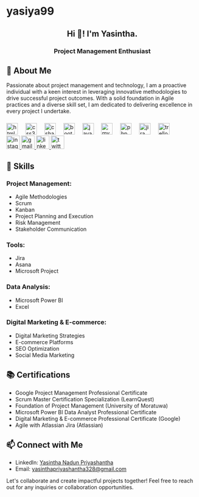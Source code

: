 # yasiya99

<h2 align="center">Hi 👋! I'm Yasintha.</h2>
<h3 align="center"> Project Management Enthusiast </h3>


## 🌟 About Me


Passionate about project management and technology, I am a proactive individual with a keen interest in leveraging innovative methodologies to drive successful project outcomes. With a solid foundation in Agile practices and a diverse skill set, I am dedicated to delivering excellence in every project I undertake.



###


<div align="left">
  <img src="https://cdn.jsdelivr.net/gh/devicons/devicon/icons/html5/html5-original.svg" height="30" alt="html5 logo"  />
  <img width="12" />
  <img src="https://cdn.jsdelivr.net/gh/devicons/devicon/icons/css3/css3-original.svg" height="30" alt="css3 logo"  />
  <img width="12" />
  <img src="https://cdn.jsdelivr.net/gh/devicons/devicon/icons/csharp/csharp-original.svg" height="30" alt="csharp logo"  />
  <img width="12" />
  <img src="https://cdn.jsdelivr.net/gh/devicons/devicon/icons/bootstrap/bootstrap-original.svg" height="30" alt="bootstrap logo"  />
  <img width="12" />
  <img src="https://cdn.jsdelivr.net/gh/devicons/devicon/icons/javascript/javascript-original.svg" height="30" alt="javascript logo"  />
  <img width="12" />
  <img src="https://cdn.jsdelivr.net/gh/devicons/devicon/icons/mysql/mysql-original.svg" height="30" alt="mysql logo"  />
  <img width="12" />
  <img src="https://cdn.jsdelivr.net/gh/devicons/devicon/icons/php/php-original.svg" height="30" alt="php logo"  />
  <img width="12" />
  <img src="https://cdn.jsdelivr.net/gh/devicons/devicon/icons/jira/jira-original.svg" height="30" alt="jira logo"  />
  <img width="12" />
  <img src="https://cdn.jsdelivr.net/gh/devicons/devicon/icons/trello/trello-plain.svg" height="30" alt="trello logo"  />
</div>


<div align="left">
  <a href="https://www.instagram.com/__yasiya__99/?hl=en" target="_blank">
    <img src="https://img.shields.io/static/v1?message=Instagram&logo=instagram&label=&color=E4405F&logoColor=white&labelColor=&style=for-the-badge" height="35" alt="instagram logo"  />
  </a>
  <a href="yasinthapriyashantha328@gmail.com" target="_blank">
    <img src="https://img.shields.io/static/v1?message=Gmail&logo=gmail&label=&color=D14836&logoColor=white&labelColor=&style=for-the-badge" height="35" alt="gmail logo"  />
  </a>
  <a href="www.linkedin.com/in/yasinthapriyashantha-6066b2215" target="_blank">
    <img src="https://img.shields.io/static/v1?message=LinkedIn&logo=linkedin&label=&color=0077B5&logoColor=white&labelColor=&style=for-the-badge" height="35" alt="linkedin logo"  />
  </a>
  <img src="https://img.shields.io/static/v1?message=Twitter&logo=twitter&label=&color=1DA1F2&logoColor=white&labelColor=&style=for-the-badge" height="35" alt="twitter logo"  />
</div>


## 🚀 Skills

### Project Management:
- Agile Methodologies
- Scrum
- Kanban
- Project Planning and Execution
- Risk Management
- Stakeholder Communication

### Tools:
- Jira
- Asana
- Microsoft Project

### Data Analysis:
- Microsoft Power BI
- Excel

### Digital Marketing & E-commerce:
- Digital Marketing Strategies
- E-commerce Platforms
- SEO Optimization
- Social Media Marketing

## 📚 Certifications
- Google Project Management Professional Certificate
- Scrum Master Certification Specialization (LearnQuest)
- Foundation of Project Management (University of Moratuwa)
- Microsoft Power BI Data Analyst Professional Certificate
- Digital Marketing & E-commerce Professional Certificate (Google)
- Agile with Atlassian Jira (Atlassian)

## 📫 Connect with Me
- LinkedIn: [Yasintha Nadun Priyashantha](https://www.linkedin.com/in/yasintha-nadun-priyashantha/)
- Email: yasinthapriyashantha328@gmail.com

Let's collaborate and create impactful projects together! Feel free to reach out for any inquiries or collaboration opportunities.
